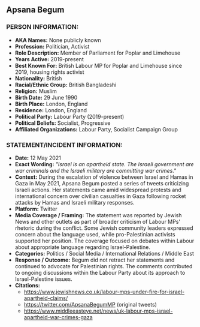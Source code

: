 ## Apsana Begum

### PERSON INFORMATION:
- **AKA Names:** None publicly known
- **Profession:** Politician, Activist
- **Role Description:** Member of Parliament for Poplar and Limehouse
- **Years Active:** 2019-present
- **Best Known For:** British Labour MP for Poplar and Limehouse since 2019, housing rights activist
- **Nationality:** British
- **Racial/Ethnic Group:** British Bangladeshi
- **Religion:** Muslim
- **Birth Date:** 29 June 1990
- **Birth Place:** London, England
- **Residence:** London, England
- **Political Party:** Labour Party (2019-present)
- **Political Beliefs:** Socialist, Progressive
- **Affiliated Organizations:** Labour Party, Socialist Campaign Group

### STATEMENT/INCIDENT INFORMATION:
- **Date:** 12 May 2021
- **Exact Wording:** *"Israel is an apartheid state. The Israeli government are war criminals and the Israeli military are committing war crimes."*
- **Context:** During the escalation of violence between Israel and Hamas in Gaza in May 2021, Apsana Begum posted a series of tweets criticizing Israeli actions. Her statements came amid widespread protests and international concern over civilian casualties in Gaza following rocket attacks by Hamas and Israeli military responses.
- **Platform:** Twitter
- **Media Coverage / Framing:** The statement was reported by Jewish News and other outlets as part of broader criticism of Labour MPs' rhetoric during the conflict. Some Jewish community leaders expressed concern about the language used, while pro-Palestinian activists supported her position. The coverage focused on debates within Labour about appropriate language regarding Israel-Palestine.
- **Categories:** Politics / Social Media / International Relations / Middle East
- **Response / Outcome:** Begum did not retract her statements and continued to advocate for Palestinian rights. The comments contributed to ongoing discussions within the Labour Party about its approach to Israel-Palestine issues.
- **Citations:** 
  - https://www.jewishnews.co.uk/labour-mps-under-fire-for-israel-apartheid-claims/
  - https://twitter.com/ApsanaBegumMP (original tweets)
  - https://www.middleeasteye.net/news/uk-labour-mps-israel-apartheid-war-crimes-gaza